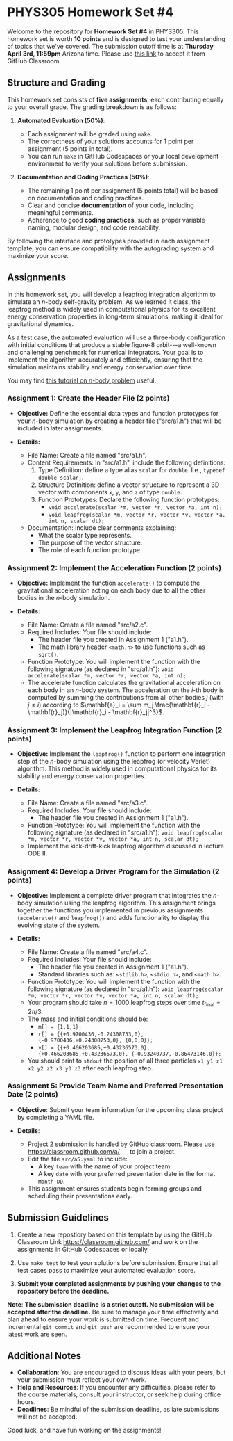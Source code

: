 # PHYS305 Homework Set #4

Welcome to the repository for **Homework Set #4** in PHYS305.
This homework set is worth **10 points** and is designed to test your
understanding of topics that we've covered.
The submission cutoff time is at **Thursday April 3rd, 11:59pm**
Arizona time.
Please use [this link](https://classroom.github.com/a/___) to
accept it from GitHub Classroom.


## Structure and Grading

This homework set consists of **five assignments**, each contributing
equally to your overall grade.
The grading breakdown is as follows:

1. **Automated Evaluation (50%)**:
   * Each assignment will be graded using `make`.
   * The correctness of your solutions accounts for 1 point per
     assignment (5 points in total).
   * You can run `make` in GitHub Codespaces or your local development
     environment to verify your solutions before submission.

2. **Documentation and Coding Practices (50%)**:
   * The remaining 1 point per assignment (5 points total) will be
     based on documentation and coding practices.
   * Clear and concise **documentation** of your code, including
     meaningful comments.
   * Adherence to good **coding practices**, such as proper variable
     naming, modular design, and code readability.

By following the interface and prototypes provided in each assignment
template, you can ensure compatibility with the autograding system and
maximize your score.


## Assignments

In this homework set, you will develop a leapfrog integration
algorithm to simulate an $n$-body self-gravity problem.
As we learned it class, the leapfrog method is widely used in
computational physics for its excellent energy conservation properties
in long-term simulations, making it ideal for gravitational dynamics.

As a test case, the automated evaluation will use a three-body
configuration with initial conditions that produce a stable figure-8
orbit---a well-known and challenging benchmark for numerical
integrators.
Your goal is to implement the algorithm accurately and efficiently,
ensuring that the simulation maintains stability and energy
conservation over time.

You may find [this tutorial on $n$-body
problem](https://github.com/rndsrc/orbits-py/blob/main/demo.ipynb)
useful.

### **Assignment 1**: Create the Header File (2 points)

* **Objective:**
  Define the essential data types and function prototypes for your
  $n$-body simulation by creating a header file ("src/a1.h") that will
  be included in later assignments.

* **Details:**
  * File Name: Create a file named "src/a1.h".
  * Content Requirements: In "src/a1.h", include the following definitions:
    1. Type Definition: define a type alias `scalar` for `double`. I.e., `typedef double scalar;`.
    2. Structure Definition: define a vector structure to represent a 3D vector with components `x`, `y`, and `z` of type `double`.
    3. Function Prototypes: Declare the following function prototypes:
       * `void accelerate(scalar *m, vector *r, vector *a, int n);`
       * `void leapfrog(scalar *m, vector *r, vector *v, vector *a, int n, scalar dt);`
  * Documentation:
    Include clear comments explaining:
    * What the scalar type represents.
    * The purpose of the vector structure.
    * The role of each function prototype.

### **Assignment 2**: Implement the Acceleration Function (2 points)

* **Objective:**
  Implement the function `accelerate()` to compute the gravitational
  acceleration acting on each body due to all the other bodies in the
  $n$-body simulation.

* **Details:**
  * File Name: Create a file named "src/a2.c".
  * Required Includes: Your file should include:
    * The header file you created in Assignment 1 ("a1.h").
    * The math library header `<math.h>` to use functions such as `sqrt()`.
  * Function Prototype:
    You will implement the function with the following signature (as
    declared in "src/a1.h"):
    `void accelerate(scalar *m, vector *r, vector *a, int n);`
  * The accelerate function calculates the gravitational acceleration
    on each body in an $n$-body system.
    The acceleration on the $i$-th body is computed by summing the
    contributions from all other bodies $j$ (with $j \neq i$) according to
    $\mathbf{a}_i = \sum m_j \frac{\mathbf{r}_i - \mathbf{r}_j)}{|\mathbf{r}_i - \mathbf{r}_j|^3}$.

### **Assignment 3**: Implement the Leapfrog Integration Function (2 points)

* **Objective:**
  Implement the `leapfrog()` function to perform one integration step
  of the $n$-body simulation using the leapfrog (or velocity Verlet)
  algorithm.
  This method is widely used in computational physics for its
  stability and energy conservation properties.

* **Details:**
  * File Name: Create a file named "src/a3.c".
  * Required Includes: Your file should include:
    * The header file you created in Assignment 1 ("a1.h").
  * Function Prototype:
    You will implement the function with the following signature (as
    declared in "src/a1.h"):
    `void leapfrog(scalar *m, vector *r, vector *v, vector *a, int n, scalar dt);`
  * Implement the kick-drift-kick leapfrog algorithm discussed in
    lecture ODE II.

### **Assignment 4**: Develop a Driver Program for the Simulation (2 points)

* **Objective:**
  Implement a complete driver program that integrates the $n$-body
  simulation using the leapfrog algorithm.
  This assignment brings together the functions you implemented in
  previous assignments (`accelerate()` and `leapfrog()`) and adds
  functionality to display the evolving state of the system.

* **Details:**
  * File Name: Create a file named "src/a4.c".
  * Required Includes: Your file should include:
    * The header file you created in Assignment 1 ("a1.h").
    * Standard libraries such as: `<stdlib.h>`, `<stdio.h>`, and `<math.h>`.
  * Function Prototype:
    You will implement the function with the following signature (as
    declared in "src/a1.h"):
    `void leapfrog(scalar *m, vector *r, vector *v, vector *a, int n, scalar dt);`
  * Your program should take $n = 1000$ leapfrog steps over time
    $t_\mathrm{final} = 2 \pi/3$.
  * The mass and initial conditions should be:
    * `m[] = {1,1,1};`
    * `r[] = {{+0.9700436,-0.24308753,0}, {-0.9700436,+0.24308753,0}, {0,0,0}};`
    * `v[] = {{+0.466203685,+0.43236573,0}, {+0.466203685,+0.43236573,0}, {-0.93240737,-0.86473146,0}};`
  * You should print to `stdout` the position of all three particles
    `x1 y1 z1 x2 y2 z2 x3 y3 z3` after each leapfrog step.

### **Assignment 5**: Provide Team Name and Preferred Presentation Date (2 points)

* **Objective**:
  Submit your team information for the upcoming class project by completing a YAML file.

* **Details**:
  * Project 2 submission is handled by GitHub classroom.
    Please use https://classroom.github.com/a/___ to join a project.
  * Edit the file `src/a5.yaml` to include:
    * A key `team` with the name of your project team.
    * A key `date` with your preferred presentation date in the format
      `Month DD`.
  * This assignment ensures students begin forming groups and
    scheduling their presentations early.


## Submission Guidelines

1. Create a new repostiory based on this template by using the GitHub
   Classroom Link https://classroom.github.com/ and work on the
   assignments in GitHub Codespaces or locally.

2. Use `make test` to test your solutions before submission.
   Ensure that all test cases pass to maximize your automated
   evaluation score.

3. **Submit your completed assignments by pushing your changes to the
   repository before the deadline.**

**Note**:
**The submission deadline is a strict cutoff.
No submission will be accepted after the deadline.**
Be sure to manage your time effectively and plan ahead to ensure your
work is submitted on time.
Frequent and incremental `git commit` and `git push` are recommended
to ensure your latest work are seen.


## Additional Notes

* **Collaboration**:
  You are encouraged to discuss ideas with your peers, but your
  submission must reflect your own work.
* **Help and Resources**:
  If you encounter any difficulties, please refer to the course
  materials, consult your instructor, or seek help during office
  hours.
* **Deadlines**:
  Be mindful of the submission deadline, as late submissions will not
  be accepted.

Good luck, and have fun working on the assignments!
